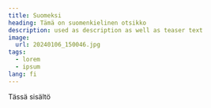 ```yaml
---
title: Suomeksi
heading: Tämä on suomenkielinen otsikko
description: used as description as well as teaser text
image: 
  url: 20240106_150046.jpg
tags:
  - lorem
  - ipsum
lang: fi
---
```


Tässä sisältö